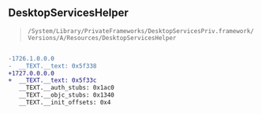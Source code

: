 ## DesktopServicesHelper

> `/System/Library/PrivateFrameworks/DesktopServicesPriv.framework/Versions/A/Resources/DesktopServicesHelper`

```diff

-1726.1.0.0.0
-  __TEXT.__text: 0x5f338
+1727.0.0.0.0
+  __TEXT.__text: 0x5f33c
   __TEXT.__auth_stubs: 0x1ac0
   __TEXT.__objc_stubs: 0x1340
   __TEXT.__init_offsets: 0x4

```

